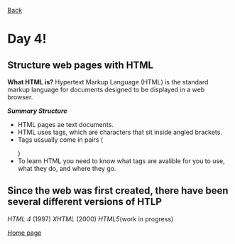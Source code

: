 [Back](https://katerynashydlovska.github.io/learning-journal/day3.html)

# Day 4!
## Structure web pages with HTML

**What HTML is?**
Hypertext Markup Language (HTML) is the standard markup language for documents designed to be displayed in a web browser.

**_Summary Structure_**

- HTML pages ae text documents.
- HTML uses tags, which are characters that sit inside angled brackets.
- Tags ussually come in pairs (<p></p>)
- To learn HTML you need to know what tags are avalible for you to use, what they do, and where they go.

## Since the web was first created, there have been several different versions of HTLP

_HTML 4_ (1997)
_XHTML_ (2000)
_HTML5_(work in progress)






[Home page](https://katerynashydlovska.github.io/learning-journal/)